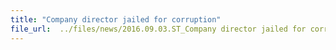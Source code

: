 ```yaml
---
title: "Company director jailed for corruption"
file_url:  ../files/news/2016.09.03.ST_Company director jailed for corruption.pdf
---
```

